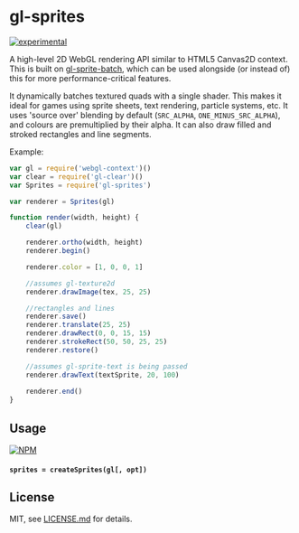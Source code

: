 # gl-sprites 

[![experimental](http://badges.github.io/stability-badges/dist/experimental.svg)](http://github.com/badges/stability-badges)

A high-level 2D WebGL rendering API similar to HTML5 Canvas2D context. This is built on [gl-sprite-batch](https://nodei.co/npm/gl-sprite-batch/), which can be used alongside (or instead of) this for more performance-critical features.

It dynamically batches textured quads with a single shader. This makes it ideal for games using sprite sheets, text rendering, particle systems, etc. It uses 'source over' blending by default (`SRC_ALPHA`, `ONE_MINUS_SRC_ALPHA`), and colours are premultiplied by their alpha. It can also draw filled and stroked rectangles and line segments.

Example:

```js
var gl = require('webgl-context')()
var clear = require('gl-clear')()
var Sprites = require('gl-sprites')

var renderer = Sprites(gl)

function render(width, height) {
    clear(gl)

    renderer.ortho(width, height)
    renderer.begin()

    renderer.color = [1, 0, 0, 1]

    //assumes gl-texture2d 
    renderer.drawImage(tex, 25, 25)

    //rectangles and lines
    renderer.save()
    renderer.translate(25, 25)
    renderer.drawRect(0, 0, 15, 15)
    renderer.strokeRect(50, 50, 25, 25)
    renderer.restore()

    //assumes gl-sprite-text is being passed
    renderer.drawText(textSprite, 20, 100)
    
    renderer.end()
}
```

## Usage

[![NPM](https://nodei.co/npm/gl-sprites.png)](https://nodei.co/npm/gl-sprites/)

#### `sprites = createSprites(gl[, opt])`



## License

MIT, see [LICENSE.md](http://github.com/mattdesl/gl-sprites/blob/master/LICENSE.md) for details.
